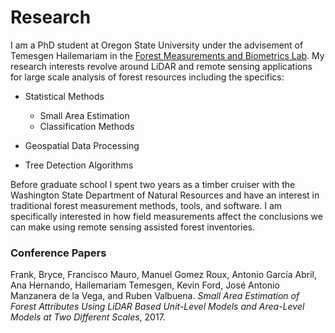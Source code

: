 # Research

I am a PhD student at Oregon State University under the advisement of Temesgen Hailemariam in the [Forest Measurements and Biometrics Lab](http://fmbl.forestry.oregonstate.edu/).
My research interests revolve around LiDAR and remote sensing applications for large scale analysis of forest resources including the specifics:

- Statistical Methods
  - Small Area Estimation
  - Classification Methods
- Geospatial Data Processing

- Tree Detection Algorithms

Before graduate school I spent two years as a timber cruiser with the Washington State Department of Natural Resources and have an interest in traditional forest measurement methods, tools,
and software. I am specifically interested in how field measurements affect the conclusions we can make using remote sensing assisted forest inventories.

### Conference Papers

Frank, Bryce, Francisco Mauro, Manuel Gomez Roux, Antonio García Abril, Ana Hernando, Hailemariam Temesgen, Kevin Ford, José Antonio Manzanera de la Vega, and Ruben Valbuena. *Small Area Estimation of Forest Attributes Using LiDAR Based Unit-Level Models and Area-Level Models at Two Different Scales*, 2017.
